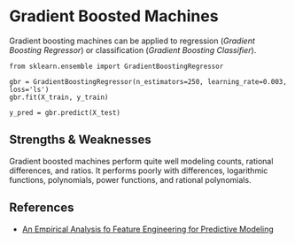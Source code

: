 # Gradient Boosted Machines

Gradient boosting machines can be applied to regression (_Gradient Boosting Regressor_) or classification (_Gradient Boosting Classifier_).

```{python}
from sklearn.ensemble import GradientBoostingRegressor

gbr = GradientBoostingRegressor(n_estimators=250, learning_rate=0.003, loss='ls')
gbr.fit(X_train, y_train)

y_pred = gbr.predict(X_test)
```

## Strengths & Weaknesses

Gradient boosted machines perform quite well modeling counts, rational differences, and ratios. It performs poorly with differences, logarithmic functions, polynomials, power functions, and rational polynomials.

## References

- [An Empirical Analysis fo Feature Engineering for Predictive Modeling](https://arxiv.org/pdf/1701.07852.pdf)